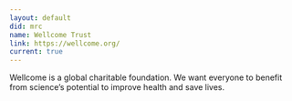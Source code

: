 ```yaml
---
layout: default
did: mrc
name: Wellcome Trust
link: https://wellcome.org/
current: true
---
```


Wellcome is a global charitable foundation. We want everyone to benefit from science’s potential to improve health and save lives.